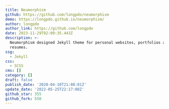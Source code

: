 ```yaml
---
title: Neumorphism
github: https://github.com/longpdo/neumorphism
demo: https://longpdo.github.io/neumorphism/
author: longpdo
author_link: https://github.com/longpdo
date: 2023-11-29T02:09:35.443Z
description: >-
  Neumorphism designed Jekyll theme for personal websites, portfolios and
  resumes.
ssg:
  - Jekyll
css:
  - SCSS
cms: []
category: []
draft: false
publish_date: '2020-04-10T21:08:01Z'
update_date: '2022-05-25T22:17:08Z'
github_star: 355
github_fork: 550
---
```

